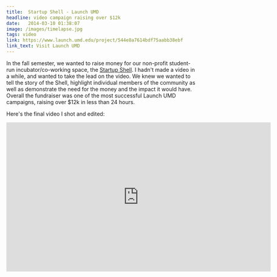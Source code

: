 ```yaml
---
title:  Startup Shell - Launch UMD
headline: video campaign raising over $12k
date:   2014-03-10 01:38:07
image: /images/timelapse.jpg
tags: video
link: https://www.launch.umd.edu/project/544e8a7614bdf75aabb38ebf
link_text: Visit Launch UMD
---
```

In the fall semester, we wanted to raise money for our non-profit student-run incubator/co-working space, the [Startup Shell](http://startupshell.org/). I hadn't made a video in a while, and wanted to take the lead on the video. We knew we wanted to tell the story of the Shell, highlight individual members of the community as well as demonstrate the need for the money and the impact it would have.
Overall the fundraiser was one of the most successful Launch UMD campaigns, raising over $12k in less than 24 hours.

Here's the final video I shot and edited:

<iframe width="696" height="392" src="https://www.youtube.com/embed/3ccWz5TcWpQ?VQ=HD1080&rel=0&showinfo=0" frameborder="0" allowfullscreen></iframe>
